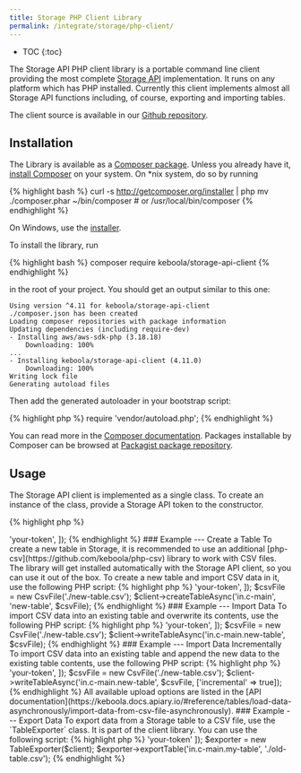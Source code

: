 ```yaml
---
title: Storage PHP Client Library
permalink: /integrate/storage/php-client/
---
```


* TOC
{:toc}

The Storage API PHP client library is a portable command line client providing
the most complete [Storage API](https://keboola.docs.apiary.io/#) implementation.
It runs on any platform which has PHP installed.
Currently this client implements almost all Storage API functions including, of course, exporting and importing tables.

The client source is available in our [Github repository](https://github.com/keboola/storage-api-php-client).

## Installation

The Library is available as a [Composer package](https://getcomposer.org/).
Unless you already have it, [install Composer](https://getcomposer.org/download/) on your system.
On *nix system, do so by running

{% highlight bash %}
curl -s http://getcomposer.org/installer | php
mv ./composer.phar ~/bin/composer # or /usr/local/bin/composer
{% endhighlight %}

On Windows, use the [installer](https://getcomposer.org/Composer-Setup.exe).

To install the library, run

{% highlight bash %}
composer require keboola/storage-api-client
{% endhighlight %}

in the root of your project. You should get an output similar to this one:

    Using version ^4.11 for keboola/storage-api-client
    ./composer.json has been created
    Loading composer repositories with package information
    Updating dependencies (including require-dev)
    - Installing aws/aws-sdk-php (3.18.18)
        Downloading: 100%
    ...
    - Installing keboola/storage-api-client (4.11.0)
        Downloading: 100%
    Writing lock file
    Generating autoload files

Then add the generated autoloader in your bootstrap script:

{% highlight php %}
require 'vendor/autoload.php';
{% endhighlight %}

You can read more in the [Composer documentation](https://getcomposer.org/doc/01-basic-usage.md). Packages
installable by Composer can be browsed at [Packagist package repository](https://packagist.org/).

## Usage
The Storage API client is implemented as a single class. To create an instance of the class, provide a Storage API token to the
constructor.

{% highlight php %}
<?php

require 'vendor/autoload.php';

use Keboola\StorageApi\Client;

$client = new Client([
  'token' => 'your-token',
]);
{% endhighlight %}


### Example --- Create a Table
To create a new table in Storage, it is recommended to use an additional
[php-csv](https://github.com/keboola/php-csv) library to work
with CSV files. The library will get installed
automatically with the Storage API client, so you can use it out of the box.
To create a new table and import CSV data in it, use the following PHP script:

{% highlight php %}
<?php
require 'vendor/autoload.php';

use Keboola\Csv\CsvFile;
use Keboola\StorageApi\Client;

$client = new Client([
    'token' => 'your-token',
]);
$csvFile = new CsvFile('./new-table.csv');
$client->createTableAsync('in.c-main', 'new-table', $csvFile);
{% endhighlight %}

### Example --- Import Data
To import CSV data into an existing table and overwrite its contents, use the following PHP script:

{% highlight php %}
<?php
require 'vendor/autoload.php';

use Keboola\Csv\CsvFile;
use Keboola\StorageApi\Client;

$client = new Client([
    'token' => 'your-token',
]);
$csvFile = new CsvFile('./new-table.csv');
$client->writeTableAsync('in.c-main.new-table', $csvFile);
{% endhighlight %}

### Example --- Import Data Incrementally
To import CSV data into an existing table and append the new data to the existing table contents, use the following PHP script:

{% highlight php %}
<?php
require 'vendor/autoload.php';

use Keboola\Csv\CsvFile;
use Keboola\StorageApi\Client;

$client = new Client([
    'token' => 'your-token',
]);
$csvFile = new CsvFile('./new-table.csv');
$client->writeTableAsync('in.c-main.new-table', $csvFile, ['incremental' => true]);
{% endhighlight %}

All available upload options are listed in the [API documentation](https://keboola.docs.apiary.io/#reference/tables/load-data-asynchronously/import-data-from-csv-file-asynchronously).

### Example --- Export Data
To export data from a Storage table to a CSV file, use the
`TableExporter` class. It is part of the client library. You can use the following script:

{% highlight php %}
<?php
require 'vendor/autoload.php';

use Keboola\StorageApi\Client;
use Keboola\StorageApi\TableExporter;

$client = new Client([
    'token' => 'your-token'
]);

$exporter = new TableExporter($client);
$exporter->exportTable('in.c-main.my-table', './old-table.csv');
{% endhighlight %}

